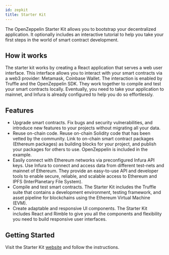 ```yaml
---
id: zepkit
title: Starter Kit
---
```


The OpenZeppelin Starter Kit allows you to bootstrap your decentralized application. It optionally includes an interactive tutorial to help you take your first steps in the world of smart contract development.

## How it works

The starter kit works by creating a React application that serves a web user interface.
This interface allows you to interact with your smart contracts via a web3
provider: Metamask, Coinbase Wallet. The interaction is enabled by Truffle and
the OpenZeppelin SDK. They work together to compile and test your smart contracts
locally. Eventually, you need to take your application to mainnet, and Infura
is already configured to help you do so effortlessly.

## Features

* Upgrade smart contracts. Fix bugs and security vulnerabilities,
  and introduce new features to your projects without migrating all your data.
* Reuse on-chain code. Reuse on-chain Solidity code that has been vetted by the
  community. Link to on-chain smart contract packages (Ethereum packages) as
  building blocks for your project, and publish your packages for others to
  use. OpenZeppelin is included in the example.
* Easily connect with Ethereum networks via preconfigured Infura API keys. Use
  Infura to connect and access data from different test-nets and mainnet of
  Ethereum. They provide an easy-to-use API and developer tools to enable
  secure, reliable, and scalable access to Ethereum and IPFS (InterPlanetary
  File System).
* Compile and test smart contracts. The Starter Kit includes the Truffle suite that
  contains a development environment, testing framework, and asset pipeline for
  blockchains using the Ethereum Virtual Machine (EVM).
* Create adaptable and responsive UI components. The Starter Kit includes React
  and Rimble to give you all the components and flexibility you need to build
  responsive user interfaces.

## Getting Started

Visit the Starter Kit [website](https://openzeppelin.com/start) and follow the
instructions.
